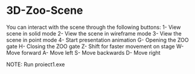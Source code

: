 # 3D-Zoo-Scene
You can interact with the scene through the following buttons:
1- View scene in solid mode
2- View the scene in wireframe mode
3- View the scene in point mode
4- Start presentation animation
G- Opening the ZOO gate
H- Closing the ZOO gate
Z- Shift for faster movement on stage
W- Move forward
A- Move left
S- Move backwards
D- Move right

NOTE: Run proiect1.exe
